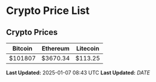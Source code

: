# Crypto Price List

## Crypto Prices
| Bitcoin | Ethereum | Litecoin |
| ------- | -------- | -------- |
| $101807 | $3670.34 | $113.25 |
**Last Updated:** 2025-01-07 08:43 UTC
**Last Updated:** $DATE$
